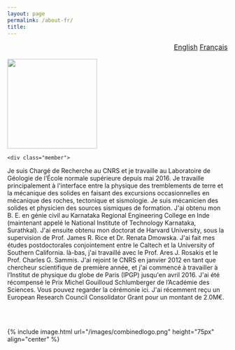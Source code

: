 ```yaml
---
layout: page
permalink: /about-fr/
title:
---
```



<div id="watchbtn" style="text-align:right;font-size:12pt">
   <a href="{{site.baseurl}}/about/" style="font-size:100%">English</a>
   <a href="{{site.baseurl}}/about-fr/" style="font-size:100%">Français</a>
</div>
<br>

<div class="harsha">
	<div class="member">
		<img src="{{ base }}/images/harsha.jpeg" width="205px">
	<div class="harshaweb">
		<a href="http://scholar.google.com/citations?user=ZHskR34AAAAJ&hl=en&oi=ao"><i class="ai ai-google-scholar-square ai-4x"></i></a>
		<a href="https://orcid.org/0000-0003-0361-1854"><i class="ai ai-orcid-square ai-4x"></i></a>
		<a href="{{site.baseurl}}/files/CurriculumVitae.pdf"><i class="ai ai-cv-square ai-4x"></i></a>
	</div>
</div>

	<div class="member">
<p>
Je suis Chargé de Recherche au CNRS et je travaille au Laboratoire de Géologie de l’École normale supérieure depuis mai 2016. Je travaille principalement à l'interface entre la physique des tremblements de terre et la mécanique des solides en faisant des excursions occasionnelles en mécanique des roches, tectonique et sismologie. Je suis mécanicien des solides et physicien des sources sismiques de formation. J'ai obtenu mon B. E. en génie civil au Karnataka Regional Engineering College en Inde (maintenant appelé le National Institute of Technology Karnataka, Surathkal). J'ai ensuite obtenu mon doctorat de Harvard University, sous la supervision de Prof. James R. Rice et Dr. Renata Dmowska. J'ai fait mes études postdoctorales conjointement entre le Caltech et la University of Southern California. là-bas, j'ai travaillé avec le Prof. Ares J. Rosakis et le Prof. Charles G. Sammis. J'ai rejoint le CNRS en janvier 2012 en tant que chercheur scientifique de première année, et j'ai commencé à travailler à  l’Institut de physique du globe de Paris (IPGP) jusqu'en avril 2016. J'ai été récompensé le Prix Michel Gouilloud Schlumberger de l’Académie des Sciences. Vous pouvez regarder la cérémonie ici. J'ai récemment reçu un European Research Council Consolidator Grant pour un montant de 2.0M€.
</p>
	</div>

</div>

<br><br>

{% include image.html url="/images/combinedlogo.png" height="75px" align="center" %}
